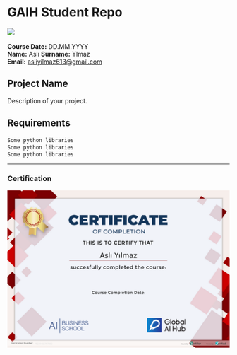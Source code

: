 # GAIH Student Repo
![](img/logo.png)

**Course Date:** DD.MM.YYYY  
**Name:** Aslı 
**Surname:** Ylmaz  
**Email:** asliyilmaz613@gmail.com


## Project Name
Description of your project.

## Requirements
```
Some python libraries
Some python libraries
Some python libraries
```
---

### Certification
![](img/sertifika.png)

